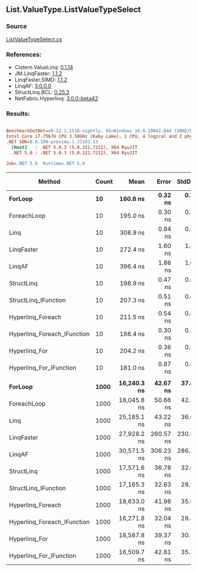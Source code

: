 ﻿## List.ValueType.ListValueTypeSelect

### Source
[ListValueTypeSelect.cs](../LinqBenchmarks/List/ValueType/ListValueTypeSelect.cs)

### References:
- Cistern.ValueLinq: [0.1.14](https://www.nuget.org/packages/Cistern.ValueLinq/0.1.14)
- JM.LinqFaster: [1.1.2](https://www.nuget.org/packages/JM.LinqFaster/1.1.2)
- LinqFaster.SIMD: [1.1.2](https://www.nuget.org/packages/LinqFaster.SIMD/1.0.3)
- LinqAF: [3.0.0.0](https://www.nuget.org/packages/LinqAF/3.0.0.0)
- StructLinq.BCL: [0.25.3](https://www.nuget.org/packages/StructLinq.BCL/0.25.3)
- NetFabric.Hyperlinq: [3.0.0-beta42](https://www.nuget.org/packages/NetFabric.Hyperlinq/3.0.0-beta42)

### Results:
``` ini

BenchmarkDotNet=v0.12.1.1516-nightly, OS=Windows 10.0.19042.844 (20H2/October2020Update)
Intel Core i7-7567U CPU 3.50GHz (Kaby Lake), 1 CPU, 4 logical and 2 physical cores
.NET SDK=6.0.100-preview.1.21103.13
  [Host]   : .NET 5.0.3 (5.0.321.7212), X64 RyuJIT
  .NET 5.0 : .NET 5.0.3 (5.0.321.7212), X64 RyuJIT

Job=.NET 5.0  Runtime=.NET 5.0  

```
|                      Method | Count |        Mean |     Error |    StdDev | Ratio | RatioSD |   Gen 0 | Gen 1 | Gen 2 | Allocated |
|---------------------------- |------ |------------:|----------:|----------:|------:|--------:|--------:|------:|------:|----------:|
|                     **ForLoop** |    **10** |    **160.8 ns** |   **0.32 ns** |   **0.27 ns** |  **1.00** |    **0.00** |       **-** |     **-** |     **-** |         **-** |
|                 ForeachLoop |    10 |    195.0 ns |   0.30 ns |   0.27 ns |  1.21 |    0.00 |       - |     - |     - |         - |
|                        Linq |    10 |    308.9 ns |   0.84 ns |   0.75 ns |  1.92 |    0.01 |  0.0877 |     - |     - |     184 B |
|                  LinqFaster |    10 |    272.4 ns |   1.60 ns |   1.42 ns |  1.69 |    0.01 |  0.3324 |     - |     - |     696 B |
|                      LinqAF |    10 |    396.4 ns |   1.86 ns |   1.65 ns |  2.47 |    0.01 |       - |     - |     - |         - |
|                  StructLinq |    10 |    198.9 ns |   0.47 ns |   0.44 ns |  1.24 |    0.00 |  0.0191 |     - |     - |      40 B |
|        StructLinq_IFunction |    10 |    207.3 ns |   0.51 ns |   0.45 ns |  1.29 |    0.00 |       - |     - |     - |         - |
|           Hyperlinq_Foreach |    10 |    211.5 ns |   0.54 ns |   0.42 ns |  1.32 |    0.00 |       - |     - |     - |         - |
| Hyperlinq_Foreach_IFunction |    10 |    186.4 ns |   0.30 ns |   0.27 ns |  1.16 |    0.00 |       - |     - |     - |         - |
|               Hyperlinq_For |    10 |    204.2 ns |   0.36 ns |   0.32 ns |  1.27 |    0.00 |       - |     - |     - |         - |
|     Hyperlinq_For_IFunction |    10 |    181.0 ns |   0.87 ns |   0.68 ns |  1.13 |    0.01 |       - |     - |     - |         - |
|                             |       |             |           |           |       |         |         |       |       |           |
|                     **ForLoop** |  **1000** | **16,240.3 ns** |  **42.67 ns** |  **37.83 ns** |  **1.00** |    **0.00** |       **-** |     **-** |     **-** |         **-** |
|                 ForeachLoop |  1000 | 18,045.8 ns |  50.66 ns |  42.30 ns |  1.11 |    0.00 |       - |     - |     - |         - |
|                        Linq |  1000 | 25,185.1 ns |  43.22 ns |  36.09 ns |  1.55 |    0.00 |  0.0610 |     - |     - |     184 B |
|                  LinqFaster |  1000 | 27,928.2 ns | 260.57 ns | 230.99 ns |  1.72 |    0.02 | 30.2734 |     - |     - |  64,056 B |
|                      LinqAF |  1000 | 30,571.5 ns | 306.23 ns | 286.45 ns |  1.88 |    0.02 |       - |     - |     - |         - |
|                  StructLinq |  1000 | 17,571.6 ns |  36.78 ns |  32.60 ns |  1.08 |    0.00 |       - |     - |     - |      40 B |
|        StructLinq_IFunction |  1000 | 17,165.3 ns |  32.63 ns |  28.92 ns |  1.06 |    0.00 |       - |     - |     - |         - |
|           Hyperlinq_Foreach |  1000 | 18,633.0 ns |  41.98 ns |  35.06 ns |  1.15 |    0.00 |       - |     - |     - |         - |
| Hyperlinq_Foreach_IFunction |  1000 | 16,271.8 ns |  32.04 ns |  28.40 ns |  1.00 |    0.00 |       - |     - |     - |         - |
|               Hyperlinq_For |  1000 | 18,587.8 ns |  39.37 ns |  30.74 ns |  1.14 |    0.00 |       - |     - |     - |         - |
|     Hyperlinq_For_IFunction |  1000 | 16,509.7 ns |  42.81 ns |  35.75 ns |  1.02 |    0.00 |       - |     - |     - |         - |
